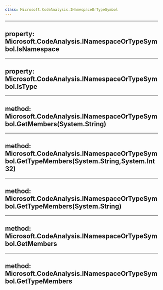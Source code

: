 ```yaml
---
class: Microsoft.CodeAnalysis.INamespaceOrTypeSymbol
---
```


---
property: Microsoft.CodeAnalysis.INamespaceOrTypeSymbol.IsNamespace
---

---
property: Microsoft.CodeAnalysis.INamespaceOrTypeSymbol.IsType
---

---
method: Microsoft.CodeAnalysis.INamespaceOrTypeSymbol.GetMembers(System.String)
---

---
method: Microsoft.CodeAnalysis.INamespaceOrTypeSymbol.GetTypeMembers(System.String,System.Int32)
---

---
method: Microsoft.CodeAnalysis.INamespaceOrTypeSymbol.GetTypeMembers(System.String)
---

---
method: Microsoft.CodeAnalysis.INamespaceOrTypeSymbol.GetMembers
---

---
method: Microsoft.CodeAnalysis.INamespaceOrTypeSymbol.GetTypeMembers
---

